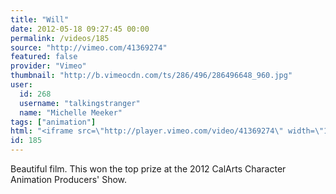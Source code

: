 ```yaml
---
title: "Will"
date: 2012-05-18 09:27:45 00:00
permalink: /videos/185
source: "http://vimeo.com/41369274"
featured: false
provider: "Vimeo"
thumbnail: "http://b.vimeocdn.com/ts/286/496/286496648_960.jpg"
user:
  id: 268
  username: "talkingstranger"
  name: "Michelle Meeker"
tags: ["animation"]
html: "<iframe src=\"http://player.vimeo.com/video/41369274\" width=\"1280\" height=\"720\" frameborder=\"0\" webkitallowfullscreen mozallowfullscreen allowfullscreen></iframe>"
id: 185
---
```


Beautiful film. This won the top prize at the 2012 CalArts Character Animation Producers' Show.